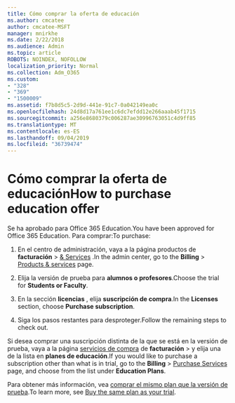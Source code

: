 ```yaml
---
title: Cómo comprar la oferta de educación
ms.author: cmcatee
author: cmcatee-MSFT
manager: mnirkhe
ms.date: 2/22/2018
ms.audience: Admin
ms.topic: article
ROBOTS: NOINDEX, NOFOLLOW
localization_priority: Normal
ms.collection: Adm_O365
ms.custom:
- "328"
- "369"
- "1500009"
ms.assetid: f7b8d5c5-2d9d-441e-91c7-0a042149ea0c
ms.openlocfilehash: 24d8d17a761ee1c6dc7efdd12e266aaab45f1715
ms.sourcegitcommit: a256e8680379c006287ae30996763051c4d9ff85
ms.translationtype: MT
ms.contentlocale: es-ES
ms.lasthandoff: 09/04/2019
ms.locfileid: "36739474"
---
```

# <a name="how-to-purchase-education-offer"></a><span data-ttu-id="fc841-102">Cómo comprar la oferta de educación</span><span class="sxs-lookup"><span data-stu-id="fc841-102">How to purchase education offer</span></span>

<span data-ttu-id="fc841-103">Se ha aprobado para Office 365 Education.</span><span class="sxs-lookup"><span data-stu-id="fc841-103">You have been approved for Office 365 Education.</span></span> <span data-ttu-id="fc841-104">Para comprar:</span><span class="sxs-lookup"><span data-stu-id="fc841-104">To purchase:</span></span>
  
1. <span data-ttu-id="fc841-105">En el centro de administración, vaya a la página productos de **facturación** \> [& Services](https://go.microsoft.com/fwlink/p/?linkid=842054) .</span><span class="sxs-lookup"><span data-stu-id="fc841-105">In the admin center, go to the **Billing** \> [Products & services](https://go.microsoft.com/fwlink/p/?linkid=842054) page.</span></span>

2. <span data-ttu-id="fc841-106">Elija la versión de prueba para **alumnos o profesores**.</span><span class="sxs-lookup"><span data-stu-id="fc841-106">Choose the trial for **Students or Faculty**.</span></span>

3. <span data-ttu-id="fc841-107">En la sección **licencias** , elija **suscripción de compra**.</span><span class="sxs-lookup"><span data-stu-id="fc841-107">In the **Licenses** section, choose **Purchase subscription**.</span></span>

4. <span data-ttu-id="fc841-108">Siga los pasos restantes para desproteger.</span><span class="sxs-lookup"><span data-stu-id="fc841-108">Follow the remaining steps to check out.</span></span>

<span data-ttu-id="fc841-109">Si desea comprar una suscripción distinta de la que se está en la versión de prueba, vaya a la página [servicios de compra](https://go.microsoft.com/fwlink/p/?linkid=868433) de **facturación** \> y elija una de la lista en **planes de educación**.</span><span class="sxs-lookup"><span data-stu-id="fc841-109">If you would like to purchase a subscription other than what is in trial, go to the **Billing** \> [Purchase Services](https://go.microsoft.com/fwlink/p/?linkid=868433) page, and choose from the list under **Education Plans**.</span></span>

<span data-ttu-id="fc841-110">Para obtener más información, vea [comprar el mismo plan que la versión de prueba](https://docs.microsoft.com//office365/admin/subscriptions-and-billing/buy-a-subscription-from-your-free-trial#buy-the-same-plan-as-your-trial).</span><span class="sxs-lookup"><span data-stu-id="fc841-110">To learn more, see [Buy the same plan as your trial](https://docs.microsoft.com//office365/admin/subscriptions-and-billing/buy-a-subscription-from-your-free-trial#buy-the-same-plan-as-your-trial).</span></span>